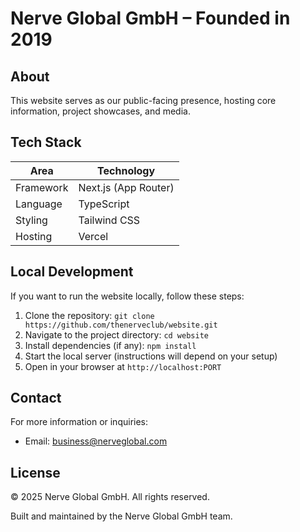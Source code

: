 # Nerve Global GmbH – Founded in 2019

## About

This website serves as our public-facing presence, hosting core information, project showcases, and media.

## Tech Stack

| Area      | Technology           |
| --------- | -------------------- |
| Framework | Next.js (App Router) |
| Language  | TypeScript           |
| Styling   | Tailwind CSS         |
| Hosting   | Vercel               |

## Local Development

If you want to run the website locally, follow these steps:

1. Clone the repository: `git clone https://github.com/thenerveclub/website.git`
2. Navigate to the project directory: `cd website`
3. Install dependencies (if any): `npm install`
4. Start the local server (instructions will depend on your setup)
5. Open in your browser at `http://localhost:PORT`

## Contact

For more information or inquiries:

- Email: business@nerveglobal.com

## License

© 2025 Nerve Global GmbH. All rights reserved.

Built and maintained by the Nerve Global GmbH team.
